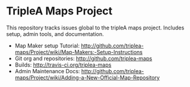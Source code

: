 # TripleA Maps Project

This repository tracks issues global to the tripleA maps project. Includes setup, admin tools, and documentation.

- Map Maker setup Tutorial: http://github.com/triplea-maps/Project/wiki/Map-Makers:-Setup-Instructions
- Git org and repositories:  http://github.com/triplea-maps
- Builds: http://travis-ci.org/triplea-maps
- Admin Maintenance Docs: http://github.com/triplea-maps/Project/wiki/Adding-a-New-Official-Map-Repository

